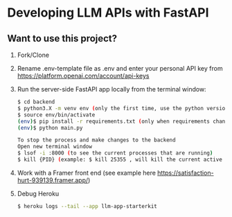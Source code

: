 # Developing LLM APIs with FastAPI

## Want to use this project?

1. Fork/Clone

2. Rename .env-template file as .env and enter your personal API key from https://platform.openai.com/account/api-keys

3. Run the server-side FastAPI app locally from the terminal window:

   ```sh
   $ cd backend
   $ python3.X -m venv env (only the first time, use the python version you have installed)
   $ source env/bin/activate
   (env)$ pip install -r requirements.txt (only when requirements change)
   (env)$ python main.py

   To stop the process and make changes to the backend
   Open new terminal window
   $ lsof -i :8000 (to see the current processes that are running)
   $ kill {PID} (example: $ kill 25355 , will kill the current active process, and allow you to restart the backend with $ python main.py)
   ```

4. Work with a Framer front end (see example here https://satisfaction-hurt-939139.framer.app/)

5. Debug Heroku
   ```sh
   $ heroku logs --tail --app llm-app-starterkit
   ```

